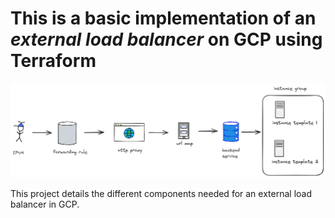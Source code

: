 # This is a basic implementation of an _external load balancer_ on **GCP** using **Terraform**



![alt text](load_balancer.png)

This project details the different components needed for an external load balancer in GCP. 



